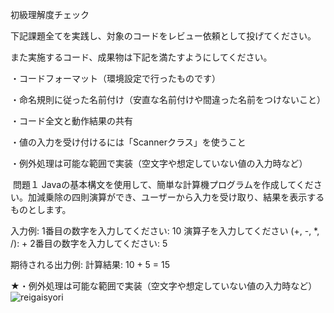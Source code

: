初級理解度チェック

下記課題全てを実践し、対象のコードをレビュー依頼として投げてください。

また実施するコード、成果物は下記を満たすようにしてください。

・コードフォーマット（環境設定で行ったものです）

・命名規則に従った名前付け（安直な名前付けや間違った名前をつけないこと）

・コード全文と動作結果の共有

・値の入力を受け付けるには「Scannerクラス」を使うこと

・例外処理は可能な範囲で実装（空文字や想定していない値の入力時など）

​
問題１
Javaの基本構文を使用して、簡単な計算機プログラムを作成してください。加減乗除の四則演算ができ、ユーザーから入力を受け取り、結果を表示するものとします。

入力例:
    1番目の数字を入力してください: 10
    演算子を入力してください (+, -, *, /): +
    2番目の数字を入力してください: 5

期待される出力例:
    計算結果: 10 + 5 = 15

★・例外処理は可能な範囲で実装（空文字や想定していない値の入力時など）
![reigaisyori](https://github.com/user-attachments/assets/79704b24-1a18-42dc-b080-74f970a0a78c)
